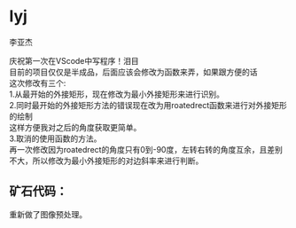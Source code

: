 # lyj
李亚杰

庆祝第一次在VScode中写程序！泪目   
目前的项目仅仅是半成品，后面应该会修改为函数来弄，如果跟方便的话   
这次修改有三个:   
1.从最开始的外接矩形，现在修改为最小外接矩形来进行识别。   
2.同时最开始的外接矩形方法的错误现在改为用roatedrect函数来进行对外接矩形的绘制   
这样方便我对之后的角度获取更简单。   
3.取消的使用函数的方法。   
再一次修改因为roatedrect的角度只有0到-90度，左转右转的角度互余，且差别不大，所以修改为最小外接矩形的对边斜率来进行判断。
## 矿石代码：   
重新做了图像预处理。   
